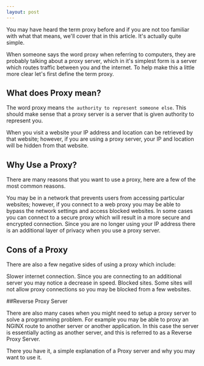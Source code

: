 ```yaml
---
layout: post
---
```







You may have heard the term proxy before and if you are not too familiar with what that means, we'll cover that in this article. It's actually quite simple.

When someone says the word proxy when referring to computers, they are probably talking about a proxy server, which in it's simplest form is a server which routes traffic between you and the internet. To help make this a little more clear let's first define the term proxy.

## What does Proxy mean?
The word proxy means `the authority to represent someone else`. This should make sense that a proxy server is a server that is given authority to represent you.

When you visit a website your IP address and location can be retrieved by that website; however, if you are using a proxy server, your IP and location will be hidden from that website.


## Why Use a Proxy?

There are many reasons that you want to use a proxy, here are a few of the most common reasons.

You may be in a network that prevents users from accessing particular websites; however, if you connect to a web proxy you may be able to bypass the network settings and access blocked websites.
In some cases you can connect to a secure proxy which will result in a more secure and encrypted connection.
Since you are no longer using your IP address there is an additional layer of privacy when you use a proxy server.

## Cons of a Proxy

There are also a few negative sides of using a proxy which include:

Slower internet connection. Since you are connecting to an additional server you may notice a decrease in speed.
Blocked sites. Some sites will not allow proxy connections so you may be blocked from a few websites.

##Reverse Proxy Server

There are also many cases when you might need to setup a proxy server to solve a programming problem. For example you may be able to proxy an NGINX route to another server or another application. In this case the server is essentially acting as another server, and this is referred to as a Reverse Proxy Server.

There you have it, a simple explanation of a Proxy server and why you may want to use it.
